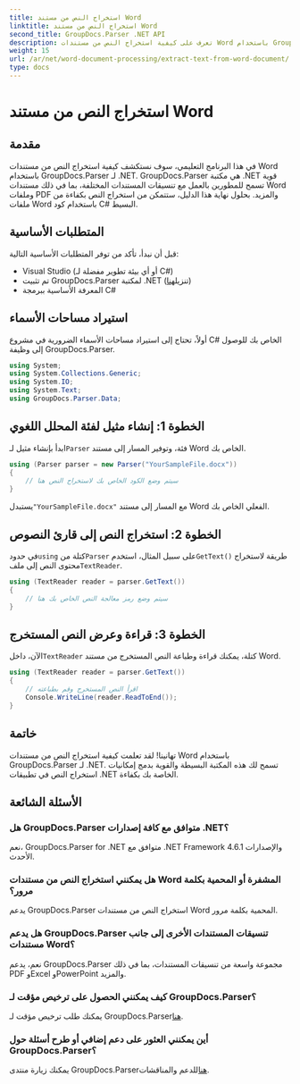 ```yaml
---
title: استخراج النص من مستند Word
linktitle: استخراج النص من مستند Word
second_title: GroupDocs.Parser .NET API
description: تعرف على كيفية استخراج النص من مستندات Word باستخدام GroupDocs.Parser لـ .NET. دليل خطوة بخطوة مع أمثلة التعليمات البرمجية.
weight: 15
url: /ar/net/word-document-processing/extract-text-from-word-document/
type: docs
---
```

# استخراج النص من مستند Word

## مقدمة
في هذا البرنامج التعليمي، سوف نستكشف كيفية استخراج النص من مستندات Word باستخدام GroupDocs.Parser لـ .NET. GroupDocs.Parser هي مكتبة .NET قوية تسمح للمطورين بالعمل مع تنسيقات المستندات المختلفة، بما في ذلك مستندات Word وملفات PDF والمزيد. بحلول نهاية هذا الدليل، ستتمكن من استخراج النص بكفاءة من ملفات Word باستخدام كود C# البسيط.
## المتطلبات الأساسية
قبل أن نبدأ، تأكد من توفر المتطلبات الأساسية التالية:
- Visual Studio (أو أي بيئة تطوير مفضلة لـ C#)
- تم تثبيت GroupDocs.Parser لمكتبة .NET (تنزيل[هنا](https://releases.groupdocs.com/parser/net/))
- المعرفة الأساسية ببرمجة C#

## استيراد مساحات الأسماء
أولاً، تحتاج إلى استيراد مساحات الأسماء الضرورية في مشروع C# الخاص بك للوصول إلى وظيفة GroupDocs.Parser.
```csharp
using System;
using System.Collections.Generic;
using System.IO;
using System.Text;
using GroupDocs.Parser.Data;
```
## الخطوة 1: إنشاء مثيل لفئة المحلل اللغوي
 ابدأ بإنشاء مثيل لـ`Parser` فئة، وتوفير المسار إلى مستند Word الخاص بك.
```csharp
using (Parser parser = new Parser("YourSampleFile.docx"))
{
    // سيتم وضع الكود الخاص بك لاستخراج النص هنا
}
```
 يستبدل`"YourSampleFile.docx"` مع المسار إلى مستند Word الفعلي الخاص بك.
## الخطوة 2: استخراج النص إلى قارئ النصوص
 في حدود`using` كتلة من`Parser` على سبيل المثال، استخدم`GetText()` طريقة لاستخراج محتوى النص إلى ملف`TextReader`.
```csharp
using (TextReader reader = parser.GetText())
{
    // سيتم وضع رمز معالجة النص الخاص بك هنا
}
```
## الخطوة 3: قراءة وعرض النص المستخرج
 الآن، داخل`TextReader` كتلة، يمكنك قراءة وطباعة النص المستخرج من مستند Word.
```csharp
using (TextReader reader = parser.GetText())
{
    // اقرأ النص المستخرج وقم بطباعته
    Console.WriteLine(reader.ReadToEnd());
}
```

## خاتمة
تهانينا! لقد تعلمت كيفية استخراج النص من مستندات Word باستخدام GroupDocs.Parser لـ .NET. تسمح لك هذه المكتبة البسيطة والقوية بدمج إمكانيات استخراج النص في تطبيقات .NET الخاصة بك بكفاءة.

## الأسئلة الشائعة
### هل GroupDocs.Parser متوافق مع كافة إصدارات .NET؟
نعم، GroupDocs.Parser for .NET متوافق مع .NET Framework 4.6.1 والإصدارات الأحدث.
### هل يمكنني استخراج النص من مستندات Word المشفرة أو المحمية بكلمة مرور؟
يدعم GroupDocs.Parser استخراج النص من مستندات Word المحمية بكلمة مرور.
### هل يدعم GroupDocs.Parser تنسيقات المستندات الأخرى إلى جانب مستندات Word؟
نعم، يدعم GroupDocs.Parser مجموعة واسعة من تنسيقات المستندات، بما في ذلك PDF وExcel وPowerPoint والمزيد.
### كيف يمكنني الحصول على ترخيص مؤقت لـ GroupDocs.Parser؟
 يمكنك طلب ترخيص مؤقت لـ GroupDocs.Parser[هنا](https://purchase.groupdocs.com/temporary-license/).
### أين يمكنني العثور على دعم إضافي أو طرح أسئلة حول GroupDocs.Parser؟
 يمكنك زيارة منتدى GroupDocs.Parser[هنا](https://forum.groupdocs.com/c/parser/17)للدعم والمناقشات.